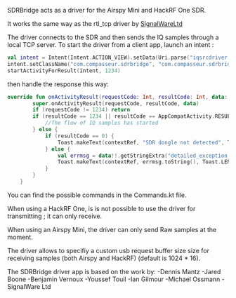 SDRBridge acts as a driver for the Airspy Mini and HackRF One SDR.

It works the same way as the rtl_tcp driver by [SignalWareLtd](https://github.com/signalwareltd/rtl_tcp_andro-)

The driver connects to the SDR and then sends the IQ samples through a local TCP server.
To start the driver from a client app, launch an intent :

```kotlin
val intent = Intent(Intent.ACTION_VIEW).setData(Uri.parse("iqsrcdriver://?a=127.0.0.1&p=1234&f=$frequency&s=$samplerate"))
intent.setClassName("com.compasseur.sdrbridge", "com.compasseur.sdrbridge.IntentHandlerActivity")
startActivityForResult(intent, 1234)
```

then handle the response this way: 

```kotlin
override fun onActivityResult(requestCode: Int, resultCode: Int, data: Intent?) {
        super.onActivityResult(requestCode, resultCode, data)
        if (requestCode != 1234) return
        if (resultCode == 1234 || resultCode == AppCompatActivity.RESULT_OK) {
            //The flow of IQ samples has started
        } else {
            if (resultCode == 0) {
                Toast.makeText(contextRef, "SDR dongle not detected", Toast.LENGTH_SHORT).show()
            } else {
                val errmsg = data!!.getStringExtra("detailed_exception_message")
                Toast.makeText(contextRef, errmsg.toString(), Toast.LENGTH_SHORT).show()
            }
        }
    }
```


You can find the possible commands in the Commands.kt file.

When using a HackRF One, is is not possible to use the driver for transmitting ; it can only receive.

When using an Airspy Mini, the driver can only send Raw samples at the moment.

The driver allows to specifiy a custom usb request buffer size size for receiving samples (both Airspy and HackRF) (default is 1024 * 16).


The SDRBridge driver app is based on the work by:
-Dennis Mantz
-Jared Boone
-Benjamin Vernoux
-Youssef Touil
-Ian Gilmour
-Michael Ossmann
-SignalWare Ltd
